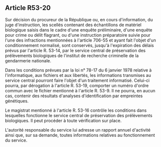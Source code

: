 Article R53-20
----
Sur décision du procureur de la République ou, en cours d'information, du juge
d'instruction, les scellés contenant des échantillons de matériel biologique
saisis dans le cadre d'une enquête préliminaire, d'une enquête pour crime ou
délit flagrant, ou d'une instruction préparatoire suivie pour l'une des
infractions mentionnées à l'article 706-55 et ayant fait l'objet d'un
conditionnement normalisé, sont conservés, jusqu'à l'expiration des délais
prévus par l'article R. 53-14, par le service central de préservation des
prélèvements biologiques de l'institut de recherche criminelle de la gendarmerie
nationale.

Dans les conditions prévues par la loi n° 78-17 du 6 janvier 1978 relative à
l'informatique, aux fichiers et aux libertés, les informations transmises au
service central pourront faire l'objet d'un traitement informatisé. Celui-ci
pourra, par dérogation à l'article R. 53-19, comporter un numéro d'ordre commun
avec le fichier mentionné à l'article R. 53-9. Il ne pourra, en aucun cas,
contenir des résultats d'analyses d'identification par empreintes génétiques.

Le magistrat mentionné à l'article R. 53-16 contrôle les conditions dans
lesquelles fonctionne le service central de préservation des prélèvements
biologiques. Il peut procéder à toute vérification sur place.

L'autorité responsable du service lui adresse un rapport annuel d'activité ainsi
que, sur sa demande, toutes informations relatives au fonctionnement du service.
